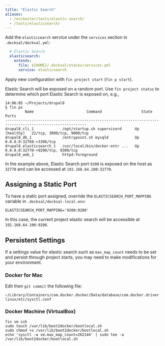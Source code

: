 ```yaml
---
title: "Elastic Search"
aliases:
  - /en/master/tools/elastic-search/
  - /tools/elasticsearch/
---
```



Add the `elasticsearch` service under the `services` section in `.docksal/docksal.yml`:

```yaml
  # Elastic Search
  elasticsearch:
    extends:
      file: ${HOME}/.docksal/stacks/services.yml
      service: elasticsearch
```

Apply new configuration with `fin project start` (`fin p start`).

Elastic Search will be exposed on a random port. Use `fin project status` to determine which port Elastic Search is exposed on, e.g.,

```
14:06:05 ~/Projects/drupal8
§ fin ps
         Name                        Command                  State                     Ports              
-----------------------------------------------------------------------------------------------------------
drupal8_cli_1             /opt/startup.sh supervisord      Up (healthy)   22/tcp, 3000/tcp, 9000/tcp       
drupal8_db_1              /entrypoint.sh mysqld            Up             0.0.0.0:32768->3306/tcp          
drupal8_elasticsearch_1   /usr/local/bin/docker-entr ...   Up             0.0.0.0:32770->9200/tcp, 9300/tcp
drupal8_web_1             httpd-foreground   
```

In the example above, Elastic Search port `9200` is exposed on the host as `32770` and can be accessed at `192.168.64.100:32770`.

## Assigning a Static Port

To have a static port assigned, override the `ELASTICSEARCH_PORT_MAPPING` variable in `.docksal/docksal-local.env`:

```
ELASTICSEARCH_PORT_MAPPING='9200:9200'
```
In this case, the current project elastic search will be accessible at `192.168.64.100:9200`.

## Persistent Settings

If a settings value for elastic search such as `max_map_count` needs to be set and persist
through project starts, you may need to make modifications for your environment.

### Docker for Mac

Edit then `git commit` the following file:

```
~/Library/Containers/com.docker.docker/Data/database/com.docker.driver.amd64-linux/etc/sysctl.conf
```

### Docker Machine (VirtualBox)

```
fin vm ssh
sudo touch /var/lib/boot2docker/bootlocal.sh
sudo chmod +x /var/lib/boot2docker/bootlocal.sh
echo 'sysctl -w vm.max_map_count=262144' | sudo tee -a /var/lib/boot2docker/bootlocal.sh
```